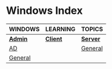 # Windows Index

|WINDOWS|LEARNING|TOPICS|
|---|---|---|
|[**Admin**](admin-index)|[**Client**](client-index)|[**Server**](server-index)|
|[AD](windows\admin\admin-ad)||[General](windows\server\server-general)|
|[General](windows\admin\admin-general)|||
